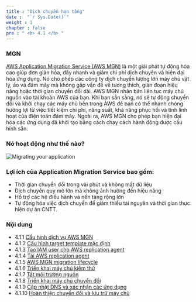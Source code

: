 ```yaml
---
title : "Dịch chuyển hạn tầng"
date :  "`r Sys.Date()`" 
weight : 1
chapter : false
pre : " <b> 4.1 </b> "
---
```


### MGN
[AWS Application Migration Service (AWS MGN)](https://aws.amazon.com/application-migration-service/) là một giải phát tự động hóa cao giúp đơn giản hóa, đẩy nhanh và giảm chi phí dịch chuyển và hiện đại hóa ứng dụng. Nó cho phép các công ty dịch chuyển lượng lớn máy chủ vật lý, ảo và đám mây mà không gặp vấn đề về tương thích, gián đoạn hiệu năng hoặc thời gian chuyển đổi dài. AWS MGN nhân bản liên tục máy chủ nguồn vào tài khoản AWS của bạn. Khi bạn sẵn sàng, nó sẽ tự động chuyển đổi và khởi chạy các máy chủ bên trong AWS để bạn có thể nhanh chóng hưởng lợi từ việc tiết kiệm chi phí, năng suất, khả năng phục hồi và tính linh hoạt của điện toán đám mây. Ngoài ra, AWS MGN cho phép bạn hiện đại hóa các ứng dụng đã khởi tạo bằng cách chạy cách hành động được cấu hính sẵn.


### Nó hoạt động như thế nào?
![Migrating your application](../../../images/4.migrateinfra/4.1migrateapp/4.1.1migrateapp.png?width=90pc)

### Lợi ích của Application Migration Service bao gồm:
+ Thời gian chuyển đổi trong vài phút và không mất dữ liệu
+ Dịch chuyển quy mô lớn mà không ảnh hưởng đến hiệu năng
+ Hổ trợ các hệ điều hành và nền tảng rộng lớn
+ Tự động hóa việc dịch chuyển để giảm thiểu tài nguyên và thời gian thực hiện dự án CNTT.

### Nội dung
+ 4.1.1 [Cấu hình dịch vụ AWS MGN](4.1.1-configureawsmgnservi)
+ 4.1.2 [Cấu hình target template mặc định](4.1.2-configuredefaulttargettemplat)
+ 4.1.3 [Tạo IAM user cho AWS replication agent](4.1.3-createawsreplicationagentiamus)
+ 4.1.4 [Tải AWS replication agent](4.1.4-installawsreplicationage)
+ 4.1.5 [AWS MGN migration lifecycle](4.1.5-awsmgnmigrationlifecyc)
+ 4.1.6 [Triển khai máy chủ kiểm thử](4.1.6-launchtestinstan)
+ 4.1.7 [Tắt môi trường nguồn](4.1.7-shutdownsourceenvironme)
+ 4.1.8 [Triển khai máy chủ chuyển đổi](4.1.8-launchcutoverinstan)
+ 4.1.9 [Cập nhật DNS và xác nhận các ứng dụng](4.1.9-updatednsandvalidatetheapplicatio)
+ 4.1.10 [Hoàn thiện chuyển đổi và lưu trữ máy chủ](4.1.10-finalizecutoverandarchiveserve)
